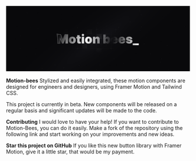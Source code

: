 <img src="./public/motion-bees.png" alt="Motion Bees" />

**Motion-bees**
Stylized and easily integrated, these motion components are designed for engineers and designers, using Framer Motion and Tailwind CSS.

This project is currently in beta. New components will be released on a regular basis and significant updates will be made to the code.

**Contributing**
I would love to have your help! If you want to contribute to Motion-Bees, you can do it easily. Make a fork of the repository using the following link and start working on your improvements and new ideas.

**Star this project on GitHub**
If you like this new button library with Framer Motion, give it a little star, that would be my payment.